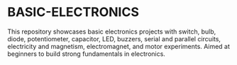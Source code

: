 # BASIC-ELECTRONICS
This repository showcases basic electronics projects with switch, bulb, diode, potentiometer, capacitor, LED, buzzers, serial and parallel circuits, electricity and magnetism, electromagnet, and motor experiments. Aimed at beginners to build strong fundamentals in electronics.
